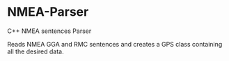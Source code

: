 # NMEA-Parser
C++ NMEA sentences Parser

Reads NMEA GGA and RMC sentences and creates a GPS class containing all the desired data.

